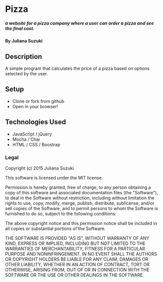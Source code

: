# Pizza

##### a website for a pizza company where a user can order a pizza and see the final cost.

#### By Juliana Suzuki

## Description

A simple program that calculates the price of a pizza based on options selected by the user.

## Setup

* Clone or fork from github
* Open in your browser!

## Technologies Used

* JavaScript / jQuery
* Mocha / Chai
* HTML / CSS / Boostrap

### Legal


Copyright (c) 2015 Juliana Suzuki

This software is licensed under the MIT license.

Permission is hereby granted, free of charge, to any person obtaining a copy
of this software and associated documentation files (the "Software"), to deal
in the Software without restriction, including without limitation the rights
to use, copy, modify, merge, publish, distribute, sublicense, and/or sell
copies of the Software, and to permit persons to whom the Software is
furnished to do so, subject to the following conditions:

The above copyright notice and this permission notice shall be included in
all copies or substantial portions of the Software.

THE SOFTWARE IS PROVIDED "AS IS", WITHOUT WARRANTY OF ANY KIND, EXPRESS OR
IMPLIED, INCLUDING BUT NOT LIMITED TO THE WARRANTIES OF MERCHANTABILITY,
FITNESS FOR A PARTICULAR PURPOSE AND NONINFRINGEMENT. IN NO EVENT SHALL THE
AUTHORS OR COPYRIGHT HOLDERS BE LIABLE FOR ANY CLAIM, DAMAGES OR OTHER
LIABILITY, WHETHER IN AN ACTION OF CONTRACT, TORT OR OTHERWISE, ARISING FROM,
OUT OF OR IN CONNECTION WITH THE SOFTWARE OR THE USE OR OTHER DEALINGS IN
THE SOFTWARE.
